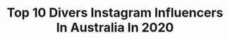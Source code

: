 ---
title: Top 10 Divers Instagram Influencers In Australia In 2020
description: >-
  Find top divers Instagram influencers in Australia in 2020. Most popular hashtags: #homepro #diving #goprofamily #australia.
platform: Instagram
profiles:
  - username: "plus_natali"
    fullname: >-
      Natali Plus
    location: "Australia"
    followers: 36639
    engagement: 195
    commentsToLikes: 0.048759
    avatar: "https://scontent-bos3-1.cdninstagram.com/v/t51.2885-19/s320x320/49815360_352802261941275_4279380391531380736_n.jpg?_nc_ht=scontent-bos3-1.cdninstagram.com&_nc_ohc=vpVkAwnKBV4AX_ZcN7c&oh=81b711fa299cdf6c66e1c56dcfda969c&oe=5EB87D85"
    verified: false
    hashtags: "#polkadotdress, #selfawareness, #psootd, #plussizeundies"
  - username: "eternal_moments"
    fullname: >-
      Vincent Nicoletti
    location: "Australia"
    followers: 4991
    engagement: 3036
    commentsToLikes: 0.112518
    avatar: "https://scontent-lhr8-1.cdninstagram.com/v/t51.2885-19/s320x320/70801599_414158122631871_6234241031253000192_n.jpg?_nc_ht=scontent-lhr8-1.cdninstagram.com&_nc_ohc=zZfTwiqSXlMAX9Vxsx7&oh=54e3aec67f68e34d864d817e57731b93&oe=5EBBFFCE"
    verified: false
    hashtags: "#golden, #dogsofinstagram, #goldenhour, #sunrise"
  - username: "b.thetraveller28"
    fullname: >-
      B.Scott
    location: "Australia"
    followers: 5770
    engagement: 693
    commentsToLikes: 0.118889
    avatar: "https://scontent-ams4-1.cdninstagram.com/v/t51.2885-19/s320x320/74936915_2521466731511300_8555593399300784128_n.jpg?_nc_ht=scontent-ams4-1.cdninstagram.com&_nc_ohc=2mjxWvgE1FoAX_KznaS&oh=912753b6d1fbd6070a691415821a4f99&oe=5E8684A6"
    verified: false
    hashtags: "#nz, #kamandalu, #rotorua, #blacktravelfeed"
  - username: "hnnhgram"
    fullname: >-
      Hannah Kaye Balanay
    location: "Australia"
    followers: 90255
    engagement: 1932
    commentsToLikes: 0.011660
    avatar: "https://scontent-lht6-1.cdninstagram.com/v/t51.2885-19/s320x320/90943147_216017489631802_3495571808021643264_n.jpg?_nc_ht=scontent-lht6-1.cdninstagram.com&_nc_ohc=jOltlEkhIv0AX9HiHHL&oh=1215cfd2df19a7bf868ea91b4f37b0f1&oe=5EAA5661"
    verified: false
    hashtags: "#dancer, #mina, #yuna, #kdancecover"
  - username: "underneath_we_are"
    fullname: >-
      Underneath We Are
    location: "Australia"
    followers: 45571
    engagement: 268
    commentsToLikes: 0.016119
    avatar: "https://scontent-lhr8-1.cdninstagram.com/v/t51.2885-19/s320x320/67317759_2226372797485862_6402481733530288128_n.jpg?_nc_ht=scontent-lhr8-1.cdninstagram.com&_nc_ohc=V0QaTj35ZtoAX-c-Ric&oh=30643bdf0b5e8369847c2e75c834dbcd&oe=5EBA8304"
    verified: true
    hashtags: "#haesig, #bopo, #dolllikeme, #stretchmarks"
  - username: "jessicasmith27"
    fullname: >-
      Jessica Smith OAM
    location: "Australia"
    followers: 55823
    engagement: 195
    commentsToLikes: 0.035312
    avatar: "https://scontent-atl3-1.cdninstagram.com/v/t51.2885-19/s320x320/22710282_162629507660421_694146575655501824_n.jpg?_nc_ht=scontent-atl3-1.cdninstagram.com&_nc_ohc=Kx5NXF7PK7wAX9dbnnY&oh=f2f5c6ea2fdc9fcbac1530efea1fb5fb&oe=5EBD0BCB"
    verified: true
    hashtags: "#iwd, #biooiluae, #homeschooling, #bestforbaby"
  - username: "naturebynathan"
    fullname: >-
      NatureByNathan - Australia
    location: "Australia"
    followers: 10558
    engagement: 493
    commentsToLikes: 0.045788
    avatar: "https://scontent-bos3-1.cdninstagram.com/v/t51.2885-19/s320x320/55894861_424491105027977_2094071065339756544_n.jpg?_nc_ht=scontent-bos3-1.cdninstagram.com&_nc_ohc=O-KJtTsDiA8AX_gRye0&oh=9f79c84b4a3824171c0850d6dcefae57&oe=5EB6331F"
    verified: false
    hashtags: ""
  - username: "bakizainal"
    fullname: >-
      bakizainal 巴麒
    location: "Australia"
    followers: 61780
    engagement: 106
    commentsToLikes: 0.036779
    avatar: "https://scontent-amt2-1.cdninstagram.com/v/t51.2885-19/s320x320/79452000_2588546701377647_3013438583466885120_n.jpg?_nc_ht=scontent-amt2-1.cdninstagram.com&_nc_ohc=7RIjsrJpm9YAX9j9LIg&oh=35d6748ebf48a96fbb33fbf006c0dc3d&oe=5EB3149B"
    verified: true
    hashtags: "#sambal, #paditv, #liquidstill, #hochiminhcity"
  - username: "rhiannan_iffland"
    fullname: >-
      Rhiannan Iffland
    location: "Australia"
    followers: 25703
    engagement: 463
    commentsToLikes: 0.032447
    avatar: "https://scontent-lhr8-1.cdninstagram.com/v/t51.2885-19/s320x320/20635020_345656242532632_7152129491492405248_a.jpg?_nc_ht=scontent-lhr8-1.cdninstagram.com&_nc_ohc=t1LJ6C8aNzIAX_3JBYX&oh=b752ef7fcaa87b96c725f81cac9f9d0a&oe=5EB95BF0"
    verified: true
    hashtags: "#tb, #surf, #2019, #motivationmonday"
  - username: "scubadiverlife"
    fullname: >-
      Scuba Diver Life
    location: "Australia"
    followers: 199437
    engagement: 347
    commentsToLikes: 0.017651
    avatar: "https://scontent-lhr8-1.cdninstagram.com/v/t51.2885-19/11202999_888966944518538_2064870650_a.jpg?_nc_ht=scontent-lhr8-1.cdninstagram.com&_nc_ohc=yqqYwmsJQ68AX9nEtpM&oh=9c200cca03b6827ab6080549991e4f7c&oe=5EBBBEAC"
    verified: false
    hashtags: "#rainbow, #earthcapture, #bioluminescence, #amazing"
---